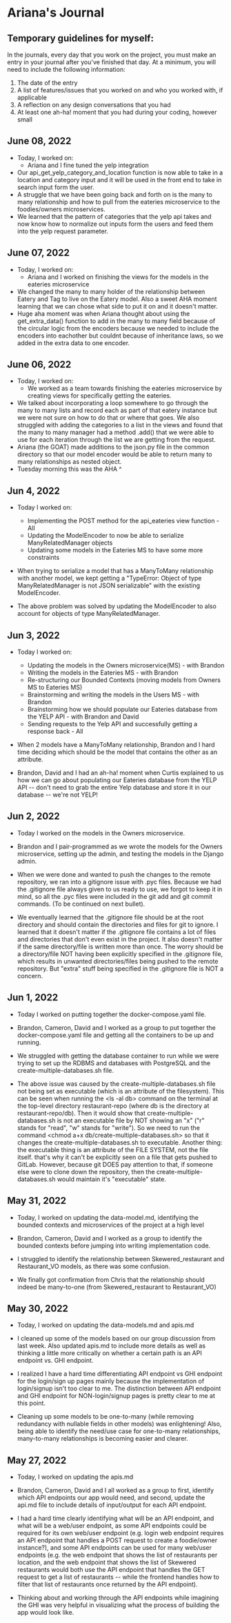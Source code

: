 # Ariana's Journal

## Temporary guidelines for myself:

In the journals, every day that you work on the project, you must make an entry in your journal after you've finished that day. At a minimum, you will need to include the following information:

1) The date of the entry
2) A list of features/issues that you worked on and who you worked with, if applicable
3) A reflection on any design conversations that you had
4) At least one ah-ha! moment that you had during your coding, however small

## June 08, 2022
* Today, I worked on:
    * Ariana and I fine tuned the yelp integration
* Our api_get_yelp_category_and_location function is now able to take in a location and category input and it will be used in the front end to take in search input form the user.
* A struggle that we have been going back and forth on is the many to many relationship and how to pull from the eateries microservice to the foodies/owners microservices.
* We learned that the pattern of categories that the yelp api takes and now know how to normalize out inputs form the users and feed them into the yelp request parameter.

## June 07, 2022
* Today, I worked on:
    * Ariana and I worked on finishing the views for the models in the eateries microservice
* We changed the many to many holder of the relationship between Eatery and Tag to live on the Eatery model. Also a sweet AHA moment learning that we can chose what side to put it on and it doesn't matter.
* Huge aha moment was when Ariana thought about using the get_extra_data() function to add in the many to many field because of the circular logic from the encoders because we needed to include the encoders into eachother but couldnt because of inheritance laws, so we added in the extra data to one encoder.

## June 06, 2022
* Today, I worked on:
    * We worked as a team towards finishing the eateries microservice by creating views for specifically getting the eateries.
* We talked about incorporating a loop somewhere to go through the many to many lists and record each as part of that eatery instance but we were not sure on how to do that or where that goes. We also struggled with adding the categories to a list in the views and found that the many to many manager had a method .add() that we were able to use for each iteration through the list we are getting from the request.
* Ariana (the GOAT) made additions to the json.py file in the common directory so that our model encoder would be able to return many to many relationships as nested object.
* Tuesday morning this was the AHA ^


## Jun 4, 2022
* Today I worked on:
    * Implementing the POST method for the api_eateries view function - All
    * Updating the ModelEncoder to now be able to serialize ManyRelatedManager objects
    * Updating some models in the Eateries MS to have some more constraints

* When trying to serialize a model that has a ManyToMany relationship with another model, we kept getting a "TypeError: Object of type ManyRelatedManager is not JSON serializable" with the existing ModelEncoder.

* The above problem was solved by updating the ModelEncoder to also account for objects of type ManyRelatedManager.

## Jun 3, 2022
* Today I worked on:
    * Updating the models in the Owners microservice(MS) - with Brandon
    * Writing the models in the Eateries MS - with Brandon
    * Re-structuring our Bounded Contexts (moving models from Owners MS to Eateries MS)
    * Brainstorming and writing the models in the Users MS - with Brandon
    * Brainstorming how we should populate our Eateries database from the YELP API - with Brandon and David
    * Sending requests to the Yelp API and successfully getting a response back - All

* When 2 models have a ManyToMany relationship, Brandon and I hard time deciding which should be the model that contains the other as an attribute.

* Brandon, David and I had an ah-ha! moment when Curtis explained to us how we can go about populating our Eateries database from the YELP API -- don't need to grab the entire Yelp database and store it in our database -- we're not YELP!

## Jun 2, 2022
* Today I worked on the models in the Owners microservice.

* Brandon and I pair-programmed as we wrote the models for the Owners microservice, setting up the admin, and testing the models in the Django admin.

* When we were done and wanted to push the changes to the remote repository, we ran into a gitignore issue with .pyc files. Because we had the .gitignore file always given to us ready to use, we forgot to keep it in mind, so all the .pyc files were included in the git add and git commit commands. (To be continued on next bullet).

* We eventually learned that the .gitignore file should be at the root directory and should contain the directories and files for git to ignore. I learned that it doesn't matter if the .gitignore file contains a lot of files and directories that don't even exist in the project. It also doesn't matter if the same directory/file is written more than once. The worry should be a directory/file NOT having been explicitly specified in the .gitignore file, which results in unwanted directories/files being pushed to the remote repository. But "extra" stuff being specified in the .gitignore file is NOT a concern.

## Jun 1, 2022
* Today I worked on putting together the docker-compose.yaml file.

* Brandon, Cameron, David and I worked as a group to put together the docker-compose.yaml file and getting all the containers to be up and running.

* We struggled with getting the database container to run while we were trying to set up the RDBMS and databases with PostgreSQL and the create-multiple-databases.sh file.

* The above issue was caused by the create-multiple-databases.sh file not being set as executable (which is an attribute of the filesystem). This can be seen when running the <ls -al db> command on the terminal at the top-level directory restaurant-repo (where db is the directory at restaurant-repo/db). Then it would show that create-multiple-databases.sh is not an executable file by NOT showing an "x" ("r" stands for "read", "w" stands for "write"). So we need to run the command <chmod a+x db/create-multiple-databases.sh> so that it changes the create-multiple-databases.sh to executable.
Another thing: the executable thing is an attribute of the FILE SYSTEM, not the file itself. that's why it can't be explicitly seen on a file that gets pushed to GitLab. However, because git DOES pay attention to that, if someone else were to clone down the repository, then the create-multiple-databases.sh would maintain it's "executable" state.


## May 31, 2022
* Today, I worked on updating the data-model.md, identifying the bounded contexts and microservices of the project at a high level

* Brandon, Cameron, David and I worked as a group to identify the bounded contexts before jumping into writing implementation code.

* I struggled to identify the relationship between Skewered_restaurant and Restaurant_VO models, as there was some confusion.

* We finally got confirmation from Chris that the relationship should indeed be many-to-one (from Skewered_restaurant to Restaurant_VO)

## May 30, 2022
* Today, I worked on updating the data-models.md and apis.md

* I cleaned up some of the models based on our group discussion from last week. Also updated apis.md to include more details as well as thinking a little more critically on whether a certain path is an API endpoint vs. GHI endpoint.

* I realized I have a hard time differentiating API endpoint vs GHI endpoint for the login/sign up pages mainly because the implementation of login/signup isn't too clear to me. The distinction between API endpoint and GHI endpoint for NON-login/signup pages is pretty clear to me at this point.

* Cleaning up some models to be one-to-many (while removing redundancy with nullable fields in other models) was enlightening! Also, being able to identify the need/use case for one-to-many relationships, many-to-many relationships is becoming easier and clearer.


## May 27, 2022

* Today, I worked on updating the apis.md

* Brandon, Cameron, David and I all worked as a group to first, identify which API endpoints our app would need, and second, update the api.md file to include details of input/output for each API endpoint.

* I had a hard time clearly identifying what will be an API endpoint, and what will be a web/user endpoint, as some API endpoints could be required for its own web/user endpoint (e.g. login web endpoint requires an API endpoint that handles a POST request to create a foodie/owner instance?), and some API endpoints can be used for many web/user endpoints (e.g. the web endpoint that shows the list of restaurants per location, and the web endpoint that shows the list of Skewered restaurants would both use the API endpoint that handles the GET request to get a list of restaurants -- while the frontend handles how to filter that list of restaurants once returned by the API endpoint).

* Thinking about and working through the API endpoints while imagining the GHI was very helpful in visualizing what the process of building the app would look like.